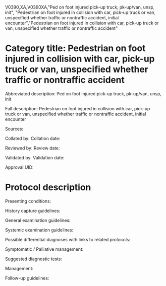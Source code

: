 V0390,XA,V0390XA,"Ped on foot injured pick-up truck, pk-up/van, unsp, init", "Pedestrian on foot injured in collision with car, pick-up truck or van, unspecified whether traffic or nontraffic accident, initial encounter","Pedestrian on foot injured in collision with car, pick-up truck or van, unspecified whether traffic or nontraffic accident"
# Category title: Pedestrian on foot injured in collision with car, pick-up truck or van, unspecified whether traffic or nontraffic accident

Abbreviated description: Ped on foot injured pick-up truck, pk-up/van, unsp, init

Full description: Pedestrian on foot injured in collision with car, pick-up truck or van, unspecified whether traffic or nontraffic accident, initial encounter

Sources:

Collated by:
Collation date:

Reviewed by:
Review date:

Validated by:
Validation date:

Approval UID:

# Protocol description

Presenting conditions:

History capture guidelines:

General examination guidelines:

Systemic examination guidelines:

Possible differential diagnoses with links to related protocols:

Symptomatic / Palliative management:

Suggested diagnostic tests:

Management:

Follow-up guidelines:
